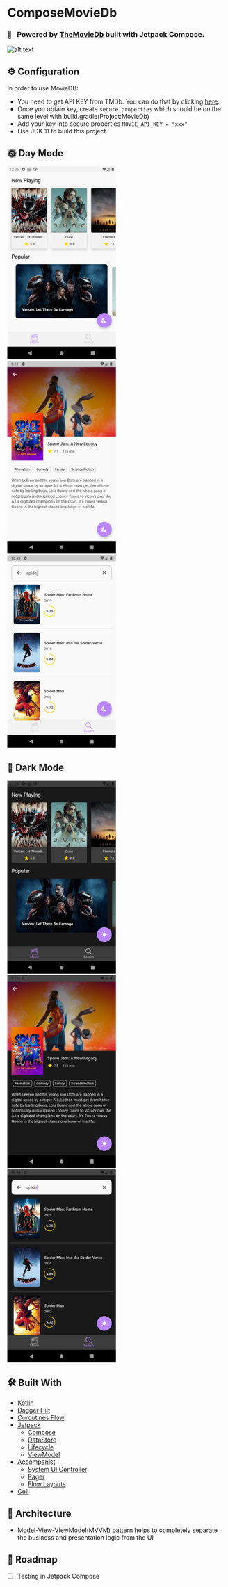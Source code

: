 # ComposeMovieDb

### 💫 &nbsp; Powered by [TheMovieDb](https://www.themoviedb.org) built with Jetpack Compose.

![alt text](https://cdn-images-1.medium.com/max/1200/1*vIR7iO-1GnY2xYxL6NiYkw.png)

## ⚙️ Configuration

In order to use MovieDB:
- You need to get API KEY from TMDb. You can do that by clicking [here](https://www.themoviedb.org/signup).
- Once you obtain key, create `secure.properties` which should be on the same level with build.gradle(Project:MovieDb)
- Add your key into secure.properties `MOVIE_API_KEY = "xxx" `
- Use JDK 11 to build this project.

## 🌞 Day Mode

<img src="/art/movie_screen_light.png" width="250" /> &nbsp;&nbsp;&nbsp; <img src="/art/movie_detail_light.png" width="250" /> &nbsp;&nbsp;&nbsp; <img src="/art/search_list_light.png" width="250" />

## 🌚 Dark Mode

<img src="/art/movie_screen_dark.png" width="250" /> &nbsp;&nbsp;&nbsp; <img src="/art/movie_detail_dark.png" width="250" /> &nbsp;&nbsp;&nbsp; <img src="/art/search_list_dark.png" width="250" />

## 🛠 Built With

- [Kotlin](https://kotlinlang.org)
- [Dagger Hilt](https://dagger.dev/hilt/)
- [Coroutines Flow](https://kotlinlang.org/docs/reference/coroutines/flow.html)
- [Jetpack](https://developer.android.com/jetpack?gclid=CjwKCAiA25v_BRBNEiwAZb4-ZRLrSzIFlpm0NDTFGSuapyosjuVKi0AVLXGgVqSwqe46gejCg31LvRoCAwIQAvD_BwE&gclsrc=aw.ds)
    * [Compose](https://developer.android.com/jetpack/compose)
    * [DataStore](https://developer.android.com/topic/libraries/architecture/datastore)
    * [Lifecycle](https://developer.android.com/topic/libraries/architecture/lifecycle)
    * [ViewModel](https://developer.android.com/topic/libraries/architecture/viewmodel)
- [Accompanist](https://google.github.io/accompanist/)
    * [System UI Controller](https://google.github.io/accompanist/systemuicontroller/)
    * [Pager](https://google.github.io/accompanist/pager/)
    * [Flow Layouts](https://google.github.io/accompanist/flowlayout/)
- [Coil](https://github.com/coil-kt/coil)

## 🗼 Architecture

- [Model-View-ViewModel](https://en.wikipedia.org/wiki/Model–view–viewmodel)(MVVM) pattern helps to completely separate the business and presentation logic from the UI    

## 🎯 Roadmap
- [ ] Testing in Jetpack Compose
